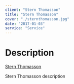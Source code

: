 ```yaml
---
client: "Stern Thomasson"
title: "Stern Thomasson"
cover: "./sternthomasson.jpg"
date: "2017-01-03"
service: "Service"
---
```

# Description

[Stern Thomasson](https://leadingmindsexecutivecoaching.com/)

Stern Thomasson description